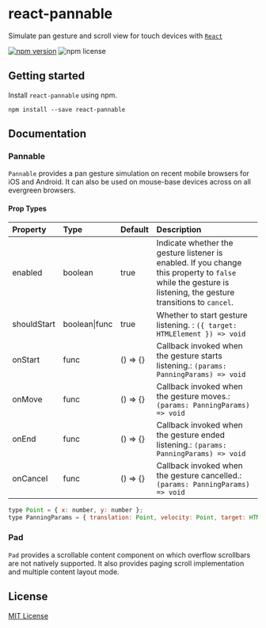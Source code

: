 # react-pannable

Simulate pan gesture and scroll view for touch devices with [`React`](https://facebook.github.io/react/)

[![npm version](https://img.shields.io/npm/v/react-pannable.svg)](https://www.npmjs.com/package/react-pannable)
![npm license](https://img.shields.io/npm/l/react-pannable.svg?style=flat)

## Getting started

Install `react-pannable` using npm.

```shell
npm install --save react-pannable
```

## Documentation

### Pannable

`Pannable` provides a pan gesture simulation on recent mobile browsers for iOS and Android. It can also be used on mouse-base devices across on all evergreen browsers.

#### Prop Types

| Property    | Type          | Default  | Description                                                                                                                                                   |
| :---------- | :------------ | :------- | :------------------------------------------------------------------------------------------------------------------------------------------------------------ |
| enabled     | boolean       | true     | Indicate whether the gesture listener is enabled. If you change this property to `false` while the gesture is listening, the gesture transitions to `cancel`. |
| shouldStart | boolean\|func | true     | Whether to start gesture listening. : `({ target: HTMLElement }) => void`                                                                                     |
| onStart     | func          | () => {} | Callback invoked when the gesture starts listening.: `(params: PanningParams) => void`                                                                        |
| onMove      | func          | () => {} | Callback invoked when the gesture moves.: `(params: PanningParams) => void`                                                                                   |
| onEnd       | func          | () => {} | Callback invoked when the gesture ended listening.: `(params: PanningParams) => void`                                                                         |
| onCancel    | func          | () => {} | Callback invoked when the gesture cancelled.: `(params: PanningParams) => void`                                                                               |

```js
type Point = { x: number, y: number };
type PanningParams = { translation: Point, velocity: Point, target: HTMLElement };
```

### Pad

`Pad` provides a scrollable content component on which overflow scrollbars are not natively supported. It also provides paging scroll implementation and multiple content layout mode.

## License

[MIT License](./LICENSE)
